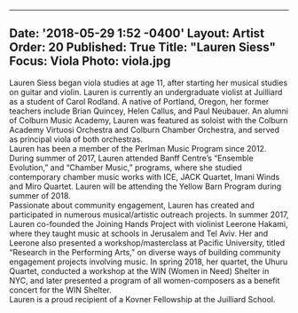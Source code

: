 -------
Date: '2018-05-29 1:52 -0400'
Layout: Artist
Order: 20
Published: True
Title: "Lauren Siess"
Focus: Viola
Photo: viola.jpg
-------
Lauren Siess began viola studies at age 11, after starting her musical studies on guitar and violin.  Lauren is currently an undergraduate violist at Juilliard as a student of Carol Rodland.  A native of Portland, Oregon, her former teachers include Brian Quincey, Helen Callus, and Paul Neubauer.  An alumni of Colburn Music Academy, Lauren was featured as soloist with the Colburn Academy Virtuosi Orchestra and Colburn Chamber Orchestra, and served as principal viola of both orchestras.  
Lauren has been a member of the Perlman Music Program since 2012.  During summer of 2017, Lauren attended Banff Centre’s “Ensemble Evolution,” and “Chamber Music,” programs, where she studied contemporary chamber music works with ICE, JACK Quartet, Imani Winds and Miro Quartet.  Lauren will be attending the Yellow Barn Program during summer of 2018.  
Passionate about community engagement, Lauren has created and participated in numerous musical/artistic outreach projects.  In summer 2017, Lauren co-founded the Joining Hands Project with violinist Leerone Hakami, where they taught music at schools in Jerusalem and Tel Aviv.  Her and Leerone also presented a workshop/masterclass at Pacific University, titled “Research in the Performing Arts,” on diverse ways of building community engagement projects involving music.  In spring 2018, her quartet, the Uhuru Quartet, conducted a workshop at the WIN (Women in Need) Shelter in NYC, and later presented a program of all women-composers as a benefit concert for the WIN Shelter.  
Lauren is a proud recipient of a Kovner Fellowship at the Juilliard School.   
